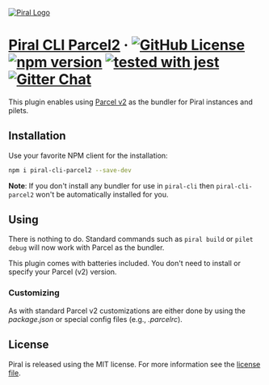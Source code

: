 [![Piral Logo](https://github.com/smapiot/piral/raw/master/docs/assets/logo.png)](https://piral.io)

# [Piral CLI Parcel2](https://piral.io) &middot; [![GitHub License](https://img.shields.io/badge/license-MIT-blue.svg)](https://github.com/smapiot/piral/blob/master/LICENSE) [![npm version](https://img.shields.io/npm/v/piral-cli-parcel2.svg?style=flat)](https://www.npmjs.com/package/piral-cli-parcel2) [![tested with jest](https://img.shields.io/badge/tested_with-jest-99424f.svg)](https://jestjs.io) [![Gitter Chat](https://badges.gitter.im/gitterHQ/gitter.png)](https://gitter.im/piral-io/community)

This plugin enables using [Parcel v2](https://v2.parceljs.org) as the bundler for Piral instances and pilets.

## Installation

Use your favorite NPM client for the installation:

```sh
npm i piral-cli-parcel2 --save-dev
```

**Note**: If you don't install any bundler for use in `piral-cli` then `piral-cli-parcel2` won't be automatically installed for you.

## Using

There is nothing to do. Standard commands such as `piral build` or `pilet debug` will now work with Parcel as the bundler.

This plugin comes with batteries included. You don't need to install or specify your Parcel (v2) version.

### Customizing

As with standard Parcel v2 customizations are either done by using the *package.json* or special config files (e.g., *.parcelrc*).

## License

Piral is released using the MIT license. For more information see the [license file](./LICENSE).
